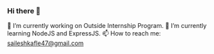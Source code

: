### Hi there 👋

🔭 I’m currently working on Outside Internship Program. 
🌱 I’m currently learning NodeJS and ExpressJS.
📫 How to reach me: saileshkafle47@gmail.com

<!--
**Sailesh75/Sailesh75** is a ✨ _special_ ✨ repository because its `README.md` (this file) appears on your GitHub profile.

Here are some ideas to get you started:

- 🔭 I’m currently working on Outside Internship Program. 
- 🌱 I’m currently learning NodeJS and ExpressJS.
- 📫 How to reach me: saileshkafle47@gmail.com
-->
